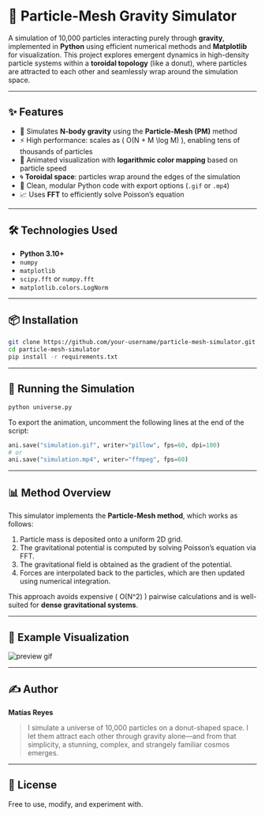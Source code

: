 # 🔭 Particle-Mesh Gravity Simulator

A simulation of 10,000 particles interacting purely through **gravity**, implemented in **Python** using efficient numerical methods and **Matplotlib** for visualization. This project explores emergent dynamics in high-density particle systems within a **toroidal topology** (like a donut), where particles are attracted to each other and seamlessly wrap around the simulation space.

---

## ✨ Features

- 🌌 Simulates **N-body gravity** using the **Particle-Mesh (PM)** method  
- ⚡ High performance: scales as \( O(N + M \log M) \), enabling tens of thousands of particles  
- 🎨 Animated visualization with **logarithmic color mapping** based on particle speed  
- 🌀 **Toroidal space**: particles wrap around the edges of the simulation  
- 🧠 Clean, modular Python code with export options (`.gif` or `.mp4`)  
- 📈 Uses **FFT** to efficiently solve Poisson’s equation  

---

## 🛠 Technologies Used

- **Python 3.10+**
- `numpy`
- `matplotlib`
- `scipy.fft` or `numpy.fft`
- `matplotlib.colors.LogNorm`

---

## 📦 Installation

```bash
git clone https://github.com/your-username/particle-mesh-simulator.git
cd particle-mesh-simulator
pip install -r requirements.txt
```

---

## 🚀 Running the Simulation

```bash
python universe.py
```

To export the animation, uncomment the following lines at the end of the script:

```python
ani.save("simulation.gif", writer="pillow", fps=60, dpi=100)
# or
ani.save("simulation.mp4", writer="ffmpeg", fps=60)
```

---

## 📊 Method Overview

This simulator implements the **Particle-Mesh method**, which works as follows:

1. Particle mass is deposited onto a uniform 2D grid.
2. The gravitational potential is computed by solving Poisson’s equation via FFT.
3. The gravitational field is obtained as the gradient of the potential.
4. Forces are interpolated back to the particles, which are then updated using numerical integration.

This approach avoids expensive \( O(N^2) \) pairwise calculations and is well-suited for **dense gravitational systems**.

---

## 📸 Example Visualization

![preview gif](simulacion1.gif)

---

## ✍️ Author

**Matías Reyes**  
> I simulate a universe of 10,000 particles on a donut-shaped space. I let them attract each other through gravity alone—and from that simplicity, a stunning, complex, and strangely familiar cosmos emerges.

---

## 📄 License

Free to use, modify, and experiment with.
